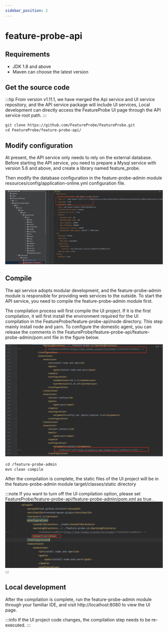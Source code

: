 ```yaml
---
sidebar_position: 2
---
```


# feature-probe-api

## Requirements

* JDK 1.8 and above
* Maven can choose the latest version

## Get the source code

:::tip
From version v1.11.1, we have merged the Api service and UI service repository, and the API service package will include UI services,
Local development can directly access the FeatureProbe UI page through the API service root path.
:::

```shell
git clone https://github.com/FeatureProbe/FeatureProbe.git
cd FeatureProbe/feature-probe-api/
```

## Modify configuration

At present, the API service only needs to rely on the external database. Before starting the API service, you need to prepare a Mysql service with version 5.6 and above, and create a library named feature_probe.

Then modify the database configuration in the feature-probe-admin module resources/config/application-online.yml configuration file.

![api_db_config](/api_db_config.png)


## Compile

The api service adopts modular development, and the feature-probe-admin module is responsible for providing web services to the outside. To start the API service, you need to compile the feature-probe-admin module first.

The compilation process will first compile the UI project. If it is the first compilation, it will first install the environment required for the UI compilation in the FeatureProbe/feature-probe-api/node directory. This step mainly install node and yarn. To configure the domestic agent, you can release the comments in the FeatureProbe/feature-probe-api/feature-probe-admin/pom.xml file in the figure below.

![api_maven_mirror](/api_maven_mirror.png)

```shell
cd /feature-probe-admin
mvn clean compile
```

After the compilation is complete, the static files of the UI project will be in the feature-probe-admin module target/classes/static directory

:::note
If you want to turn off the UI compilation option, please set FeatureProbe/feature-probe-api/feature-probe-admin/pom.xml as true .
![skip_compile_ui](/skip_compile_ui.png)
:::

## Local development

After the compilation is complete, run the feature-probe-admin module through your familiar IDE, and visit http://localhost:8080 to view the UI page.

:::info
If the UI project code changes, the compilation step needs to be re-executed.
:::